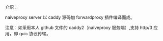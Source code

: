 介绍：

naiveproxy server 以 caddy 源码加 forwardproxy 插件编译而成。

注意：如采用本人 github 文件的 caddy2（naiveproxy 服务端）,支持 http/3 应用，即 quic 协议传输。
